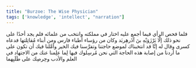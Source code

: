 ```yaml
---
title: "Burzoe: The Wise Physician"
tags: ['knowledge', 'intellect', "narration"]
---
```


 فلما فحص الرأي فيما أجمع عليه اختار في مملكته وانتخب من علمائه فلم يجد أحدًا على نحو ذلك إلَّا بَرْزَوَيْهِ بنَ آذَرهِربَد وكان من رؤساء أطباء فارس ومن أبناء مُقاتِلتها فدعاه كسرى وقال له إنَّا قد انتخبناك لموضع حاجتنا وتفرَّسنا فيك الخير وأمَّلنا فيك أن تكون على ما أردنا من إصابة هذه الحاجة التي نحن مُرسِلوك فيها لِما علِمنا عنك من الاجتهاد في العلم والأدب وحِرصِك على طَلَبِهما
